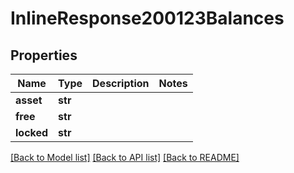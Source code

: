 # InlineResponse200123Balances

## Properties
Name | Type | Description | Notes
------------ | ------------- | ------------- | -------------
**asset** | **str** |  | 
**free** | **str** |  | 
**locked** | **str** |  | 

[[Back to Model list]](../README.md#documentation-for-models) [[Back to API list]](../README.md#documentation-for-api-endpoints) [[Back to README]](../README.md)

